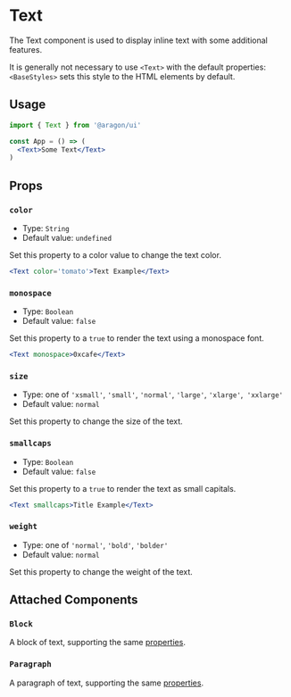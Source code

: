 # Text

The Text component is used to display inline text with some additional features.

It is generally not necessary to use `<Text>` with the default properties:
`<BaseStyles>` sets this style to the HTML elements by default.

## Usage

```jsx
import { Text } from '@aragon/ui'

const App = () => (
  <Text>Some Text</Text>
)
```

## Props

### `color`

- Type: `String`
- Default value: `undefined`

Set this property to a color value to change the text color.

```jsx
<Text color='tomato'>Text Example</Text>
```

### `monospace`

- Type: `Boolean`
- Default value: `false`

Set this property to a `true` to render the text using a monospace font.

```jsx
<Text monospace>0xcafe</Text>
```

### `size`

- Type: one of `'xsmall'`, `'small'`, `'normal'`, `'large'`, `'xlarge'`,` 'xxlarge'`
- Default value: `normal`

Set this property to change the size of the text.

### `smallcaps`

- Type: `Boolean`
- Default value: `false`

Set this property to a `true` to render the text as small capitals.

```jsx
<Text smallcaps>Title Example</Text>
```

### `weight`

- Type: one of `'normal'`, `'bold'`, `'bolder'`
- Default value: `normal`

Set this property to change the weight of the text.

## Attached Components

### `Block`

A block of text, supporting the same [properties](#properties).

### `Paragraph`

A paragraph of text, supporting the same [properties](#properties).
